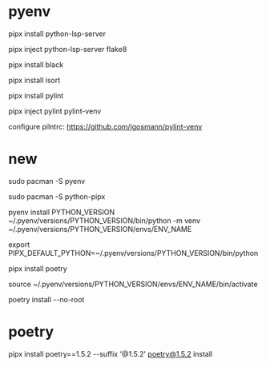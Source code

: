 # pyenv

pipx install python-lsp-server

pipx inject python-lsp-server flake8

pipx install black

pipx install isort

pipx install pylint

pipx inject pylint pylint-venv

configure pilntrc:
https://github.com/jgosmann/pylint-venv

# new 
sudo pacman -S pyenv

sudo pacman -S python-pipx

pyenv install PYTHON_VERSION
~/.pyenv/versions/PYTHON_VERSION/bin/python -m venv ~/.pyenv/versions/PYTHON_VERSION/envs/ENV_NAME

export PIPX_DEFAULT_PYTHON=~/.pyenv/versions/PYTHON_VERSION/bin/python

pipx install poetry

source ~/.pyenv/versions/PYTHON_VERSION/envs/ENV_NAME/bin/activate

poetry install --no-root

# poetry
pipx install poetry==1.5.2 --suffix '@1.5.2'
poetry@1.5.2 install
